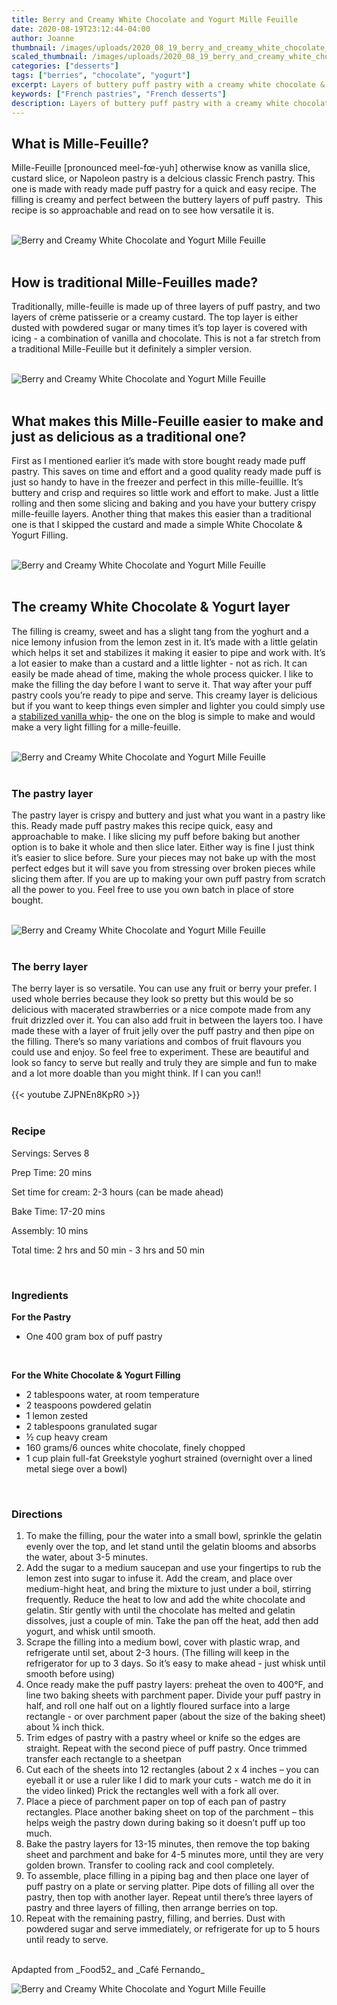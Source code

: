 ```yaml
---
title: Berry and Creamy White Chocolate and Yogurt Mille Feuille
date: 2020-08-19T23:12:44-04:00
author: Joanne
thumbnail: /images/uploads/2020_08_19_berry_and_creamy_white_chocolate_and_yogurt_mille_feuille_1.jpg
scaled_thumbnail: /images/uploads/2020_08_19_berry_and_creamy_white_chocolate_and_yogurt_mille_feuille_0.jpg
categories: ["desserts"]
tags: ["berries", "chocolate", "yogurt"]
excerpt: Layers of buttery puff pastry with a creamy white chocolate & yoghurt filling 
keywords: ["French pastries", "French desserts"]
description: Layers of buttery puff pastry with a creamy white chocolate & yoghurt filling 
---
```


## What is Mille-Feuille?

Mille-Feuille [pronounced meel-fœ-yuh] otherwise know as vanilla slice, custard slice, or Napoleon pastry is a delcious classic French pastry. This one is made with ready made puff pastry for a quick and easy recipe. 
The filling is creamy and perfect between the buttery layers of puff pastry.  This recipe is so approachable and read on to see how versatile it is. 
</br>
</br>

![Berry and Creamy White Chocolate and Yogurt Mille Feuille](/images/uploads/2020_08_19_berry_and_creamy_white_chocolate_and_yogurt_mille_feuille_2.jpg)
</br>
</br>

## How is traditional Mille-Feuilles made?

Traditionally, mille-feuille is made up of three layers of puff pastry, and two layers of crème patisserie or a creamy custard. The top layer is either dusted with powdered sugar or many times it’s top layer is covered with icing - a combination of vanilla and chocolate. This is not a far stretch from a traditional Mille-Feuille but it definitely a simpler version. 
</br>
</br>

![Berry and Creamy White Chocolate and Yogurt Mille Feuille](/images/uploads/2020_08_19_berry_and_creamy_white_chocolate_and_yogurt_mille_feuille_3.jpg)
</br>
</br>

## What makes this Mille-Feuille easier to make and just as delicious as a traditional one?

First as I mentioned earlier it’s made with store bought ready made puff pastry. This saves on time and effort and a good quality ready made puff is just so handy to have in the freezer and perfect in this mille-feuillle. It’s buttery and crisp and requires so little work and effort to make. Just a little rolling and then some slicing and baking and you have your buttery crispy mille-feuille layers. Another thing that makes this easier than a traditional one is that I skipped the custard and made a simple White Chocolate & Yogurt Filling.
</br>
</br>

![Berry and Creamy White Chocolate and Yogurt Mille Feuille](/images/uploads/2020_08_19_berry_and_creamy_white_chocolate_and_yogurt_mille_feuille_4.jpg)
</br>
</br>

## The creamy White Chocolate & Yogurt layer

The filling is creamy, sweet and has a slight tang from the yoghurt and a nice lemony infusion from the lemon zest in it. It’s made with a little gelatin which helps it set and stabilizes it making it easier to pipe and work with. It’s a lot easier to make than a custard and a little lighter - not as rich. It can easily be made ahead of time, making the whole process quicker. I like to make the filling the day before I want to serve it. That way after your puff pastry cools you’re ready to pipe and serve. This creamy layer is delicious but if you want to keep things even simpler and lighter you could simply use a [stabilized vanilla whip](https://www.oliveandmango.com/stabilized-whipped-cream/)- the one on the blog is simple to make and would make a very light filling for a mille-feuille. 
</br>
</br>

![Berry and Creamy White Chocolate and Yogurt Mille Feuille](/images/uploads/2020_08_19_berry_and_creamy_white_chocolate_and_yogurt_mille_feuille_5.jpg)
</br>
</br>

### The pastry layer

The pastry layer is crispy and buttery and just what you want in a pastry like this. Ready made puff pastry makes this recipe quick, easy and approachable to make. I like slicing my puff before baking but another option is to bake it whole and then slice later. Either way is fine I just think it’s easier to slice before. Sure your pieces may not bake up with the most perfect edges but it will save you from stressing over broken pieces while slicing them after. If you are up to making your own puff pastry from scratch all the power to you. Feel free to use you own batch in place of store bought. 
</br>
</br>

![Berry and Creamy White Chocolate and Yogurt Mille Feuille](/images/uploads/2020_08_19_berry_and_creamy_white_chocolate_and_yogurt_mille_feuille_6.jpg)
</br>
</br>

### The berry layer

The berry layer is so versatile. You can use any fruit or berry your prefer. I used whole berries because they look so pretty but this would be so delicious with macerated strawberries or a nice compote made from any fruit drizzled over it. You can also add fruit in between the layers too. I have made these with a layer of fruit jelly over the puff pastry and then pipe on the filling. There’s so many variations and combos of fruit flavours you could use and enjoy. So feel free to experiment. These are beautiful and look so fancy to serve but really and truly they are simple and fun to make and a lot more doable than you might think. If I can you can!!
</br>
</br>
{{< youtube ZJPNEn8KpR0 >}}
</br>
</br>

### Recipe

Servings: <span itemprop="recipeYield">Serves 8 

Prep Time: <meta itemprop="prepTime" content="PT20M">20 mins  

Set time for cream: 2-3 hours (can be made ahead)  

Bake Time: <meta itemprop="cookTime" content="PT20M">17-20 mins

Assembly: 10 mins  
  
Total time: 2 hrs and 50 min - 3 hrs and 50 min   
  
</br>

### Ingredients

__For the Pastry__

* <span itemprop="recipeIngredient">One 400 gram box of puff pastry </span>
</br>

__For the White Chocolate & Yogurt Filling__

* <span itemprop="recipeIngredient">2 tablespoons water, at room temperature</span>
* <span itemprop="recipeIngredient">2 teaspoons powdered gelatin</span>
* <span itemprop="recipeIngredient">1 lemon zested </span>
* <span itemprop="recipeIngredient">2 tablespoons granulated sugar</span>
* <span itemprop="recipeIngredient">&frac12; cup heavy cream</span>
* <span itemprop="recipeIngredient">160 grams/6 ounces white chocolate, finely chopped</span>
* <span itemprop="recipeIngredient">1 cup plain full-fat Greekstyle yoghurt strained (overnight over a lined metal siege over a bowl)</span>
</br>

### Directions

1. To make the filling, pour the water into a small bowl, sprinkle the gelatin evenly over the top, and let stand until the gelatin blooms and absorbs the water, about 3-5 minutes.
2. Add the sugar to a medium saucepan and use your fingertips to rub the lemon zest into sugar to infuse it. Add the cream, and place over medium-hight heat, and bring the mixture to just under a boil, stirring frequently. Reduce the heat to low and add the white chocolate and gelatin. Stir gently with until the chocolate has melted and gelatin dissolves, just a couple of min. Take the pan off the heat, add then add yogurt, and whisk until smooth.
3. Scrape the filling into a medium bowl, cover with plastic wrap, and refrigerate until set, about 2-3 hours. (The filling will keep in the refrigerator for up to 3 days. So it’s easy to make ahead - just whisk until smooth before using)
1. Once ready make the puff pastry layers: preheat the oven to 400°F, and line two baking sheets with parchment paper. Divide your puff pastry in half, and roll one half out on a lightly floured surface into a large rectangle - or over parchment paper (about the size of the baking sheet) about ¼ inch thick.
1. Trim edges of pastry with a pastry wheel or knife so the edges are straight. Repeat with the second piece of puff pastry. Once trimmed transfer each rectangle to a sheetpan 
1. Cut each of the sheets into 12 rectangles (about 2 x 4 inches – you can eyeball it or use a ruler like I did to mark your cuts - watch me do it in the video linked) Prick the rectangles well with a fork all over. 
1. Place a piece of parchment paper on top of each pan of pastry rectangles. Place another baking sheet on top of the parchment – this helps weigh the pastry down during baking so it doesn’t puff up too much.
1. Bake the pastry layers for 13-15 minutes, then remove the top baking sheet and parchment and bake for 4-5 minutes more, until they are very golden brown. Transfer to cooling rack and cool completely.
1. To assemble, place filling in a piping bag and then place one layer of puff pastry on a plate or serving platter. Pipe dots of filling all over the pastry, then top with another layer. Repeat until there’s three layers of pastry and three layers of filling, then arrange berries on top.
1. Repeat with the remaining pastry, filling, and berries. Dust with powdered sugar and serve immediately, or refrigerate for up to 5 hours until ready to serve.

</br>
Apdapted from _Food52_ and _Café Fernando_
</br>

![Berry and Creamy White Chocolate and Yogurt Mille Feuille](/images/uploads/2020_08_19_berry_and_creamy_white_chocolate_and_yogurt_mille_feuille_7.jpg)